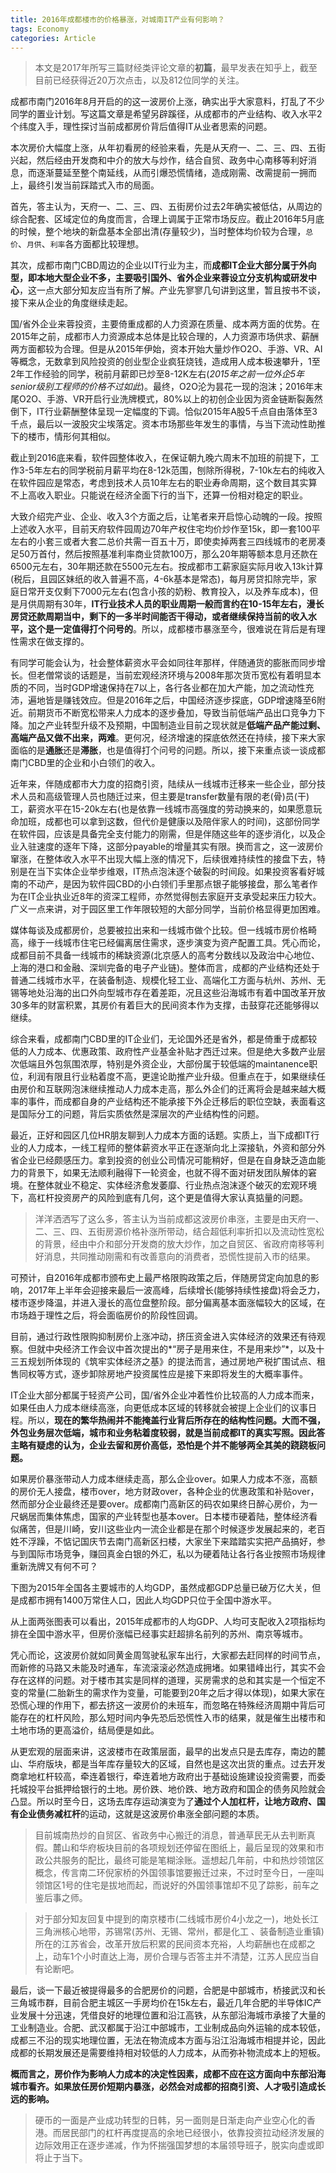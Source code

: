 ```yaml
---
title: 2016年成都楼市的价格暴涨，对城南IT产业有何影响？
tags: Economy
categories: Article
---
```


> 本文是2017年所写三篇财经类评论文章的**初篇**，最早发表在知乎上，截至目前已经获得近20万次点击，以及812位同学的关注。



成都市南门2016年8月开启的的这一波房价上涨，确实出乎大家意料，打乱了不少同学的置业计划。写这篇文章是希望另辟蹊径，从成都市的产业结构、收入水平2个纬度入手，理性探讨当前成都房价背后值得IT从业者思索的问题。

本次房价大幅度上涨，从年初看房的经验来看，先是从天府一、二、三、四、五街兴起，然后经由开发商和中介的放大与炒作，结合自贸、政务中心南移等利好消息，而逐渐蔓延至整个南延线，从而引爆恐慌情绪，造成刚需、改需提前一拥而上，最终引发当前踩踏式入市的局面。

首先，答主认为，天府一、二、三、四、五街房价过去2年确实被低估，从周边的综合配套、区域定位的角度而言，合理上调属于正常市场反应。截止2016年5月底的时候，整个地块的新盘基本全部出清(存量较少)，当时整体均价较为合理，`总价`、`月供`、`利率`各方面都比较理想。

其次，成都市南门CBD周边的企业以IT行业为主，而**成都IT企业大部分属于外向型，即本地大型企业不多，主要吸引国外、省外企业来蓉设立分支机构或研发中心**，这一点大部分知友应当有所了解。产业先寥寥几句讲到这里，暂且按书不谈，接下来从企业的角度继续走起。

<!-- more -->

国/省外企业来蓉投资，主要倚重成都的人力资源在质量、成本两方面的优势。在2015年之前，成都市人力资源成本总体是比较合理的，人力资源市场供求、薪酬两方面都较为合理。但是从2015年伊始，资本开始大量炒作O2O、手游、VR、AI等概念，无数拿到风险投资的创业型企业疯狂烧钱，造成用人成本极速攀升，1至2年工作经验的同学，税前月薪即已炒至8-12K左右(*2015年之前一位外企5年senior级别工程师的价格不过如此*)。最终，O2O沦为昙花一现的泡沫；2016年末尾O2O、手游、VR开启行业洗牌模式，80%以上的初创企业因为资金链断裂轰然倒下，IT行业薪酬整体呈现一定幅度的下调。恰似2015年A股5千点自由落体至3千点，最后以一波股灾尘埃落定。资本市场那些年发生的事情，与当下流动性助推下的楼市，情形何其相似。

截止到2016底来看，软件园整体收入，在保证朝九晚六周末不加班的前提下，工作3-5年左右的同学税前月薪平均在8-12k范围，刨除所得税，7-10k左右的纯收入在软件园应是常态，考虑到技术人员10年左右的职业寿命周期，这个数目其实算不上高收入职业。只能说在经济全面下行的当下，还算一份相对稳定的职业。

大致介绍完产业、企业、收入3个方面之后，让笔者来开启惊心动魄的一段。按照上述收入水平，目前天府软件园周边70年产权住宅均价炒作至15k，即一套100平左右的小套三或者大套二总价共需一百五十万，即使卖掉两套三四线城市的老房凑足50万首付，然后按照基准利率商业贷款100万，那么20年期等额本息月还款在6500元左右，30年期还款在5500元左右。按成都市工薪家庭实际月收入13k计算(税后，且园区妹纸的收入普遍不高，4-6k基本是常态)，每月房贷扣除完毕，家庭日常开支仅剩下7000元左右(包含小孩的奶粉、教育投入，以及养车成本)，但是月供周期有30年，**IT行业技术人员的职业周期一般而言约在10-15年左右，漫长房贷还款周期当中，剩下的一多半时间能否干得动，或者继续保持当前的收入水平，这个是一定值得打个问号的**。所以，成都楼市暴涨至今，很难说在背后是有理性需求在做支撑的。

有同学可能会认为，社会整体薪资水平会如同往年那样，伴随通货的膨胀而同步增长。但老僧常谈的话题是，当前宏观经济环境与2008年那次货币宽松有着明显本质的不同，当时GDP增速保持在7以上，各行各业都在加大产能，加之流动性充沛，遍地皆是赚钱效应。但是2016年之后，中国经济逐步探底，GDP增速降至6附近。前期货币不断宽松带来人力成本的逐步叠加，导致当前低端产品出口竞争力下降。加之产业转型升级不及预期，中国制造业目前之现状就是**低端产品产能过剩、高端产品又做不出来，两难**。更何况，经济增速的探底依然还在持续，接下来大家面临的是**通胀**还是**滞胀**，也是值得打个问号的问题。所以，接下来重点谈一谈成都南门CBD里的企业和小白领们的收入。

近年来，伴随成都市大力度的招商引资，陆续从一线城市迁移来一些企业，部分技术人员和高级管理人员也随迁过来，但主要是transfer数量有限的老(骨)员(干)工，薪资水平在15-20k左右(也是依靠一线城市高强度的劳动换来的，如果愿意玩命加班，成都也可以拿到这数，但代价是健康以及陪伴家人的时间)，这部份同学在软件园，应该是具备完全支付能力的刚需，但是伴随这些年的逐步消化，以及企业入驻速度的逐年下降，这部分payable的增量其实有限。换而言之，这一波房价窜涨，在整体收入水平不出现大幅上涨的情况下，后续很难持续性的接盘下去，特别是在当下实体企业举步维艰，IT热点泡沫逐个破裂的时间段。如果投资客看好城南的不动产，是因为软件园CBD的小白领们手里那点银子能够接盘，那么笔者作为在IT企业执业近8年的资深工程师，亦然觉得刨去家庭开支承受起来压力较大。广义一点来讲，对于园区里工作年限较短的大部分同学，当前价格显得更加困难。

媒体每谈及成都房价，总要被拉出来和一线城市做个比较。但一线城市房价格畸高，缘于一线城市住宅已经偏离居住需求，逐步演变为资产配置工具。凭心而论，成都目前不具备一线城市的稀缺资源(北京感人的高考分数线以及政治中心地位、上海的港口和金融、深圳完备的电子产业链)。整体而言，成都的产业结构还处于普通二线城市水平，在装备制造、规模化轻工业、高端化工方面与杭州、苏州、无锡等地处沿海的出口外向型城市存在着差距，况且这些沿海城市有着中国改革开放30多年的财富积累，其房价有着巨大的民间资本作为支撑，击鼓穿花还能够得以继续。

综合来看，成都南门CBD里的IT企业们，无论国外还是省外，都是倚重于成都较低的人力成本、优惠政策、政府性产业基金补贴才西迁过来。但是绝大多数产业层次低端且外包氛围浓厚，特别是外资企业，大部份属于较低端的maintanence职位，利润有限且行业粘着度不高，更遑论助推产业升级。但重点在于，如果继续任由房价和互联网泡沫继续推动人力成本走高，那么外企们的迁离将会是越来越大概率的事件，而成都自身的产业结构还不能承接下外企迁移后的职位空缺，表面看这是国际分工的问题，背后实质依然是深层次的产业结构性的问题。

最近，正好和园区几位HR朋友聊到人力成本方面的话题。实质上，当下成都IT行业的人力成本，一线工程师的整体薪资水平正在逐渐向北上深接轨，外资和部分外省企业已经颇感压力。拿到投资的创业公司情况可能稍好，但是在自身缺乏造血能力的背景下，如果无法顺利融得下一轮资金，也就不得不面对研发团队解体的窘境。在整体就业不稳定、实体经济愈发萎靡、行业热点泡沫逐个破灭的宏观环境下，高杠杆投资房产的风险到底有几何，这个更是值得大家认真掂量的问题。

> 洋洋洒洒写了这么多，答主认为当前成都这波房价串涨，主要是由天府一、二、三、四、五街房源价格补涨所带动，结合超低利率折扣以及流动性宽松的背景，经由中介和部分开发商的放大炒作，加之自贸区、省政府南移等利好消息，共同推动刚需和有改善意向的消费者，恐慌性提前入市的结果。

可预计，自2016年成都市颁布史上最严格限购政策之后，伴随房贷定向加息的影响，2017年上半年会迎接来最后一波高峰，后续增长(能够持续性接盘)将会乏力，楼市逐步降温，并进入漫长的高位盘整阶段。部分偏离基本面涨幅较大的区域，在市场趋于理性之后，将会面临房价的阶段性回调。

目前，通过行政性限购抑制房价上涨冲动，挤压资金进入实体经济的效果还有待观察。但就中央经济工作会议中首次提出的*“房子是用来住，不是用来炒”*，以及十三五规划所体现的《筑牢实体经济之基》的提法而言，通过房地产税扩围试点、租售同权等方式，逐步卸除房地产投资属性应是接下来即将发生的大概率事件。

IT企业大部分都属于轻资产公司，国/省外企业冲着性价比较高的人力成本而来，如果任由人力成本继续高涨，向更低成本区域的转移就会被提上企业们的议事日程。所以，**现在的繁华热闹并不能掩盖行业背后所存在的结构性问题。大而不强，外包业务层次低端，城市和业务粘着度较弱，就是当前成都IT的真实写照。因此答主略有疑虑的认为，企业去留和房价高低，恐怕是个并不能够两全其美的跷跷板问题。**

如果房价暴涨带动人力成本继续走高，那么企业over。如果人力成本不涨，高额的房价无人接盘，楼市over，地方财政over，各种企业的优惠政策和补贴over，然而部分企业最终还是要over。成都南门高新区的码农如果终日醉心房价，为一尺蜗居而集体焦虑，国家的产业转型也基本over。日本楼市硬着陆，整体经济看似痛苦，但是川崎，安川这些业内一流企业都是在那个时候逐步发展起来的，老百姓不浮躁，不惦记国庆节去南门高新区扫楼，大家坐下来踏踏实实把产品搞好，参与到国际市场竞争，赚回真金白银的外汇，私以为硬着陆让各行各业按照市场规律重新洗牌又有何不可？


下图为2015年全国各主要城市的人均GDP，虽然成都GDP总量已破万亿大关，但是成都市拥有1400万常住人口，因此人均GDP只位于全国中游水平。


从上面两张图表可以看出，2015年成都市的人均GDP、人均可支配收入2项指标均排在全国中游水平，但房价涨幅已经事实赶超排名前列的苏州、南京等城市。

凭心而论，这波房价就如同黄金周驾驶私家车出行，大家都去赶同样的时间节点，而新修的马路又未能及时通车，车流滚滚必然造成拥堵。如果错峰出行，其实不会存在这样的问题。对于楼市其实是同样的道理，买房需求的总和其实是一个恒定不变的常量(二胎新生的需求作为变量，可能要到20年之后才得以体现)，如果大家在恐慌心理的作用下，都去挤这一波房价的未班车，而忽略在特殊经济周期中背后可能存在的杠杆风险，那么短时间内争先恐后恐慌性入市的结果，就是催生出楼市和土地市场的更高溢价，结局便是如此。

从更宏观的层面来讲，这波楼市在政策层面，最早的出发点只是去库存，南边的麓山、华府版块，都是当年库存量较大的区域，自然也是这次出货的重点。过去开发商拿地杠杆较高，牵连着银行，牵连着地方政府出于基础设施建设投资需要，而委托城投平台抵押给银行的土地。房价跌、地价跌、地方政府和国企的债务风险就会凸显。所以时至今日，这场去库存运动演变为了**通过个人加杠杆，让地方政府、国有企业债务减杠杆**的运动，这就是这波房价串涨全部问题的本质。

> 目前城南热炒的自贸区、省政务中心搬迁的消息，普通草民无从去判断真假。麓山和华府板块目前的各项规划还停留在图纸上，最后呈现的效果和市政公共服务的配比，最终可能是笔糊涂账。遥想起几年前，中和热炒领馆区概念，传言南二环倪家桥的外国领事馆要搬迁过来，不过时至今日，一座叫领馆区1号的住宅是拔地而起，而说好的外国领事馆却不见了踪影，前车之鉴后事之师。

> 对于部分知友回复中提到的南京楼市(二线城市房价4小龙之一)，地处长江三角洲核心地带，苏锡常(苏州、无锡、常州，都是化工 、装备制造业重镇)所在的江苏省会，改革开放后积累的民间资本充裕，人均薪酬也在成都之上，动车1个小时直达上海，房价合理与否答主并不清楚，江苏人民应当自有论断吧。

最后，谈一下最近被提得最多的合肥房价的问题，合肥是中部城市，桥接武汉和长三角城市群，目前合肥主城区一手房均价在15k左右，最近几年合肥的半导体IC产业发展十分迅速，凭借良好的地理位置和沿江高铁，从东部沿海城市承接了大量的工业制造业。合肥、武汉都属于沿江中部城市，工业制成品向外运输的成本较低，成都三不沿的现实地理位置，无法在物流成本方面与沿江沿海城市相提并论，因此成都的长期发展还是需要维持相对较低的人力成本，从而弥补物流成本上的短板。

**概而言之，房价作为影响人力成本的决定性因素，成都不应在这方面向中东部沿海城市看齐。如果放任房价短期内暴涨，必然会对成都的招商引资、人才吸引造成长远的影响。**

> 硬币的一面是产业成功转型的日韩，另一面则是日渐走向产业空心化的香港。而居民部门的杠杆再度提高的余地已经很小，依靠投资拉动经济发展的边际效用正在逐步递减，作为怀揣强国梦想的本届领导班子，脱实向虚或即将止于当下。